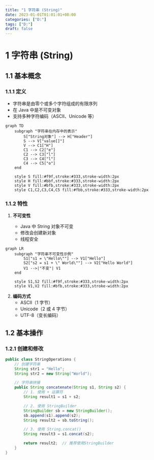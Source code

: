 ```yaml
---
title: "1 字符串 (String)"
date: 2023-01-01T01:01:01+08:00
categories: ["D:"]
tags: ["D:"]
draft: false
---
```

# 1 字符串 (String)

## 1.1 基本概念

### 1.1.1 定义

- 字符串是由零个或多个字符组成的有限序列
- 在 Java 中是不可变对象
- 支持多种字符编码（ASCII、Unicode 等）

```mermaid
graph TD
    subgraph "字符串在内存中的表示"
        S["String对象"] --> H["Header"]
        S --> V["value[]"]
        V --> C1["H"]
        C1 --> C2["e"]
        C2 --> C3["l"]
        C3 --> C4["l"]
        C4 --> C5["o"]
    end
    
    style S fill:#f9f,stroke:#333,stroke-width:2px
    style H fill:#bbf,stroke:#333,stroke-width:2px
    style V fill:#bfb,stroke:#333,stroke-width:2px
    style C1,C2,C3,C4,C5 fill:#fbb,stroke:#333,stroke-width:2px
```

### 1.1.2 特性

1. **不可变性**

   - Java 中 String 对象不可变
   - 修改会创建新对象
   - 线程安全

```mermaid
graph LR
    subgraph "字符串不可变性示例"
        S1["s1 = \"Hello\""] --> V1["Hello"]
        S2["s2 = s1 + \" World\""] --> V2["Hello World"]
        V1 -->|"不变"| V1
    end
    
    style S1,S2 fill:#f9f,stroke:#333,stroke-width:2px
    style V1,V2 fill:#bfb,stroke:#333,stroke-width:2px
```

2. **编码方式**
   - ASCII（1 字节）
   - Unicode（2 或 4 字节）
   - UTF-8（变长编码）

## 1.2 基本操作

### 1.2.1 创建和修改

```java
public class StringOperations {
    // 创建字符串
    String str1 = "Hello";
    String str2 = new String("World");

    // 字符串拼接
    public String concatenate(String s1, String s2) {
        // 1. 使用 + 运算符
        String result1 = s1 + s2;

        // 2. 使用 StringBuilder
        StringBuilder sb = new StringBuilder();
        sb.append(s1).append(s2);
        String result2 = sb.toString();

        // 3. 使用 String.concat()
        String result3 = s1.concat(s2);

        return result2;  // 推荐使用StringBuilder
    }
}
```

